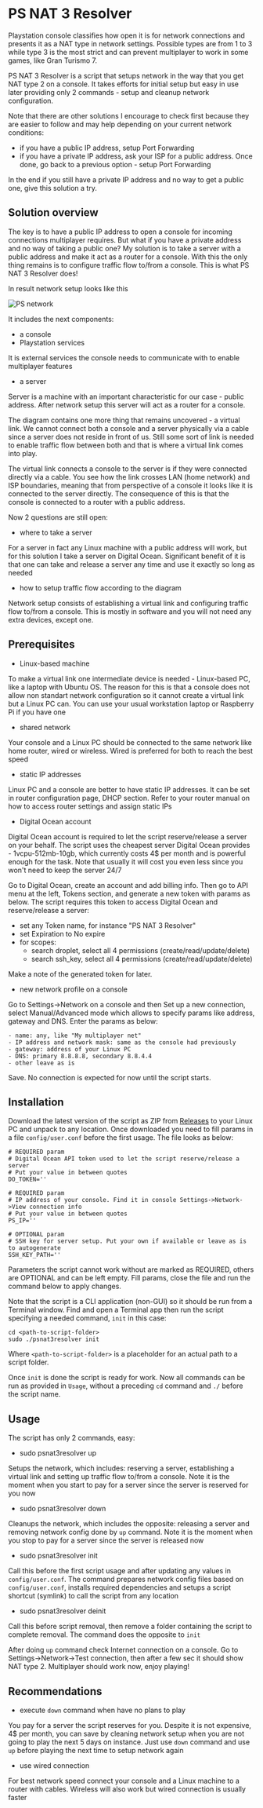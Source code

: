 # PS NAT 3 Resolver

Playstation console classifies how open it is for network connections and presents it as a NAT type in network settings. Possible types are from 1 to 3 while type 3 is the most strict and can prevent multiplayer to work in some games, like Gran Turismo 7.

PS NAT 3 Resolver is a script that setups network in the way that you get NAT type 2 on a console. It takes efforts for initial setup but easy in use later providing only 2 commands - setup and cleanup network configuration.

Note that there are other solutions I encourage to check first because they are easier to follow and may help depending on your current network conditions:

- if you have a public IP address, setup Port Forwarding
- if you have a private IP address, ask your ISP for a public address. Once done, go back to a previous option - setup Port Forwarding

In the end if you still have a private IP address and no way to get a public one, give this solution a try.

## Solution overview

The key is to have a public IP address to open a console for incoming connections multiplayer requires. But what if you have a private address and no way of taking a public one? My solution is to take a server with a public address and make it act as a router for a console. With this the only thing remains is to configure traffic flow to/from a console. This is what PS NAT 3 Resolver does!

In result network setup looks like this

![PS network](img/ps-network.png "PS network")

It includes the next components:
- a console
- Playstation services

It is external services the console needs to communicate with to enable multiplayer features 

- a server

Server is a machine with an important characteristic for our case - public address. After network setup this server will act as a router for a console.

The diagram contains one more thing that remains uncovered - a virtual link.
We cannot connect both a console and a server physically via a cable since a server does not reside in front of us. Still some sort of link is needed to enable traffic flow between both and that is where a virtual link comes into play.

The virtual link connects a console to the server is if they were connected directly via a cable. You see how the link crosses LAN (home network) and ISP boundaries, meaning that from perspective of a console it looks like it is connected to the server directly. The consequence of this is that the console is connected to a router with a public address.

Now 2 questions are still open:

- where to take a server

For a server in fact any Linux machine with a public address will work, but for this solution I take a server on Digital Ocean. Significant benefit of it is that one can take and release a server any time and use it exactly so long as needed

- how to setup traffic flow according to the diagram

Network setup consists of establishing a virtual link and configuring traffic flow to/from a console. This is mostly in software and you will not need any extra devices, except one.

## Prerequisites

- Linux-based machine

To make a virtual link one intermediate device is needed - Linux-based PC, like a laptop with Ubuntu OS. The reason for this is that a console does not allow non standart network configuration so it cannot create a virtual link but a Linux PC can. You can use your usual workstation laptop or Raspberry Pi if you have one

- shared network

Your console and a Linux PC should be connected to the same network like home router, wired or wireless. Wired is preferred for both to reach the best speed

- static IP addresses

Linux PC and a console are better to have static IP addresses. It can be set in router configuration page, DHCP section. Refer to your router manual on how to access router settings and assign static IPs

- Digital Ocean account

Digital Ocean account is required to let the script reserve/release a server on your behalf. The script uses the cheapest server Digital Ocean provides - 1vcpu-512mb-10gb, which currently costs 4$ per month and is powerful enough for the task. Note that usually it will cost you even less since you won't need to keep the server 24/7

Go to Digital Ocean, create an account and add billing info. Then go to API menu at the left, Tokens section, and generate a new token with params as below. The script requires this token to access Digital Ocean and reserve/release a server:
  - set any Token name, for instance "PS NAT 3 Resolver"
  - set Expiration to No expire
  - for scopes:
    - search droplet, select all 4 permissions (create/read/update/delete)
    - search ssh_key, select all 4 permissions (create/read/update/delete)

Make a note of the generated token for later.

- new network profile on a console

Go to Settings->Network on a console and then Set up a new connection, select Manual/Advanced mode which allows to specify params like address, gateway and DNS. Enter the params as below:
```
- name: any, like "My multiplayer net"
- IP address and network mask: same as the console had previously
- gateway: address of your Linux PC
- DNS: primary 8.8.8.8, secondary 8.8.4.4
- other leave as is
```

Save. No connection is expected for now until the script starts.

## Installation

Download the latest version of the script as ZIP from [Releases](https://github.com/anton-ptashnik/ps-nat3-resolver/releases/latest) to your Linux PC and unpack to any location. Once downloaded you need to fill params in a file `config/user.conf` before the first usage. The file looks as below:

```
# REQUIRED param
# Digital Ocean API token used to let the script reserve/release a server
# Put your value in between quotes
DO_TOKEN=''

# REQUIRED param
# IP address of your console. Find it in console Settings->Network->View connection info
# Put your value in between quotes
PS_IP=''

# OPTIONAL param
# SSH key for server setup. Put your own if available or leave as is to autogenerate
SSH_KEY_PATH=''
```

Parameters the script cannot work without are marked as REQUIRED, others are OPTIONAL and can be left empty. Fill params, close the file and run the command below to apply changes.

Note that the script is a CLI application (non-GUI) so it should be run from a Terminal window. Find and open a Terminal app then run the script specifying a needed command, `init` in this case:

```
cd <path-to-script-folder>
sudo ./psnat3resolver init
```

Where `<path-to-script-folder>` is a placeholder for an actual path to a script folder.

Once `init` is done the script is ready for work. Now all commands can be run as provided in `Usage`, without a preceding `cd` command and `./` before the script name.

## Usage

The script has only 2 commands, easy:

- sudo psnat3resolver up

Setups the network, which includes: reserving a server, establishing a virtual link and setting up traffic flow to/from a console. Note it is the moment when you start to pay for a server since the server is reserved for you now

- sudo psnat3resolver down

Cleanups the network, which includes the opposite: releasing a server and removing network config done by `up` command. Note it is the moment when you stop to pay for a server since the server is released now

- sudo psnat3resolver init

Call this before the first script usage and after updating any values in `config/user.conf`. The command prepares network config files based on `config/user.conf`, installs required dependencies and setups a script shortcut (symlink) to call the script from any location

- sudo psnat3resolver deinit

Call this before script removal, then remove a folder containing the script to complete removal.
The command does the opposite to `init`

After doing `up` command check Internet connection on a console. Go to Settings->Network->Test connection, then after a few sec it should show NAT type 2. Multiplayer should work now, enjoy playing!

## Recommendations

- execute `down` command when have no plans to play

You pay for a server the script reserves for you. Despite it is not expensive, 4$ per month, you can save by cleaning network setup when you are not going to play the next 5 days on instance. Just use `down` command and use `up` before playing the next time to setup network again

- use wired connection

For best network speed connect your console and a Linux machine to a router with cables. Wireless will also work but wired connection is usually faster